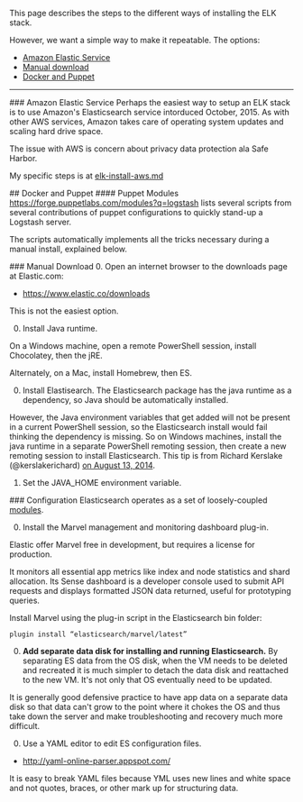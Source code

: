 This page describes the steps to the different ways of installing the ELK stack.

However, we want a simple way to make it repeatable.
The options:

 * <a href="#Amazon"> Amazon Elastic Service</a>
 * <a href="#Manual"> Manual download</a>
 * <a href="#Docker"> Docker and Puppet</a>



<hr />
<a id="Amazon"> 
### Amazon Elastic Service</a>
Perhaps the easiest way to setup an ELK stack is to use Amazon's Elasticsearch service intorduced October, 2015.
As with other AWS services, Amazon takes care of operating system updates and scaling hard drive space.

The issue with AWS is concern about privacy data protection ala Safe Harbor.

My specific steps is at <a href="elk-install-aws.md">elk-install-aws.md</a>

<a id="#Docker"> 
## Docker and Puppet</a>

<a id="Puppet"> 
#### Puppet Modules</a>
<a target="_blank" href="https://forge.puppetlabs.com/modules?q=logstash">
https://forge.puppetlabs.com/modules?q=logstash</a>
lists several scripts from several contributions of puppet configurations to 
quickly stand-up a Logstash server.

 The scripts automatically implements all the tricks necessary during a manual install,
 explained below.

<a id="Manual"> 
### Manual Download</a>
0. Open an internet browser to the downloads page at Elastic.com:

  * <a target="_blank" href="https://www.elastic.co/downloads">https://www.elastic.co/downloads</a>

 This is not the easiest option.

0. Install Java runtime.

 On a Windows machine, open a remote PowerShell session, install Chocolatey, then the jRE.
 
 Alternately, on a Mac, install Homebrew, then ES.

0. Install Elastisearch.
 The Elasticsearch package has the java runtime as a dependency, so Java should be automatically installed. 

 However, the Java environment variables that get added will not be present in a current PowerShell session, 
 so the  Elasticsearch install would fail thinking the dependency is missing. 
 So on Windows machines, install the java runtime in a separate PowerShell remoting session, 
 then create a new remoting session to install Elasticsearch. This tip is from Richard Kerslake (@kerslakerichard) 
 <a target="_blank" href="https://blogs.endjin.com/2014/08/gotchas-when-installing-an-elasticsearch-cluster-on-azure/">
 on August 13, 2014</a>.

1. Set the JAVA_HOME environment variable.


<a id="Configuration"> 
### Configuration</a>
Elasticsearch operates as a set of loosely-coupled <a target="_blank" href="https://www.elastic.co/guide/en/elasticsearch/reference/current/modules.html">
modules</a>.

0. Install the Marvel management and monitoring dashboard plug-in.
 
 Elastic offer Marvel free in development, but requires a license for production. 

 It monitors all essential app metrics like index and node statistics and shard allocation. 
 Its Sense dashboard is a developer console used to submit API requests and displays formatted JSON data returned,
 useful for prototyping queries.
 
 Install Marvel using the plug-in script in the Elasticsearch bin folder:

 ```
 plugin install “elasticsearch/marvel/latest”
 ```

0. **Add separate data disk for installing and running Elasticsearch.**
 By separating ES data from the OS disk, when the VM needs to be deleted and recreated
 it is much simpler to detach the data disk and reattached to the new VM.
 It's not only that OS eventually need to be updated.

 It is generally good defensive practice to have app data on a separate data disk 
 so that data can't grow to the point where it chokes the OS and thus take down the server
 and make troubleshooting and recovery much more difficult.

0. Use a YAML editor to edit ES configuration files.

 * <a target="_blank" href="http://yaml-online-parser.appspot.com/">http://yaml-online-parser.appspot.com/</a>

 It is easy to break YAML files because YML uses new lines and white space and not 
 quotes, braces, or other mark up for structuring data.

